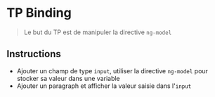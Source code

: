 # TP Binding
> Le but du TP est de manipuler la directive `ng-model`

## Instructions

- Ajouter un champ de type `input`, utiliser la directive `ng-model` pour stocker sa valeur dans une variable
- Ajouter un paragraph et afficher la valeur saisie dans l'`input`